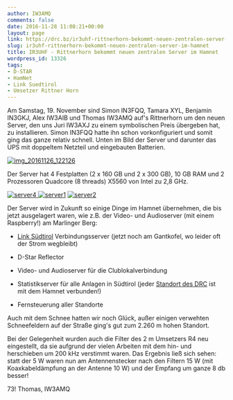 ```yaml
---
author: IW3AMQ
comments: false
date: 2016-11-28 11:08:21+00:00
layout: page
link: https://drc.bz/ir3uhf-rittnerhorn-bekommt-neuen-zentralen-server-im-hamnet/
slug: ir3uhf-rittnerhorn-bekommt-neuen-zentralen-server-im-hamnet
title: IR3UHF - Rittnerhorn bekommt neuen zentralen Server im Hamnet
wordpress_id: 13326
tags:
- D-STAR
- HamNet
- Link Suedtirol
- Umsetzer Rittner Horn
---
```


Am Samstag, 19. November sind Simon IN3FQQ, Tamara XYL, Benjamin IN3GKJ, Alex IW3AIB und Thomas IW3AMQ auf's Rittnerhorn um den neuen Server, den uns Juri IW3AXJ zu einem symbolischen Preis übergeben hat, zu installieren. Simon IN3FQQ hatte ihn schon vorkonfiguriert und somit ging das ganze relativ schnell. Unten im Bild der Server und darunter das UPS mit doppeltem Netzteil und eingebauten Batterien.

[![img_20161126_122126](https://drc.bz/wp-content/uploads/2016/11/IMG_20161126_122126-300x222.jpg)](https://drc.bz/wp-content/uploads/2016/11/IMG_20161126_122126.jpg)

Der Server hat 4 Festplatten (2 x 160 GB und 2 x 300 GB), 10 GB RAM und 2 Prozessoren Quadcore (8 threads) X5560 von Intel zu 2,8 GHz.

[![server4](https://drc.bz/wp-content/uploads/2016/11/Server4-300x225.jpeg) ![server1](https://drc.bz/wp-content/uploads/2016/11/Server1-300x225.jpeg)](https://drc.bz/wp-content/uploads/2016/11/Server1.jpeg) [![server2](https://drc.bz/wp-content/uploads/2016/11/Server2-300x225.jpeg)](https://drc.bz/wp-content/uploads/2016/11/Server2.jpeg)

Der Server wird in Zukunft so einige Dinge im Hamnet übernehmen, die bis jetzt ausgelagert waren, wie z.B. der Video- und Audioserver (mit einem Raspberry!) am Marlinger Berg:



	
  * [Link Südtirol](https://drc.bz/link-suedtirol/) Verbindungsserver (jetzt noch am Gantkofel, wo leider oft der Strom wegbleibt)

	
  * D-Star Reflector

	
  * Video- und Audioserver für die Clublokalverbindung

	
  * Statistikserver für alle Anlagen in Südtirol (jeder [Standort des DRC](https://drc.bz/relaisstandorte/karte-der-relaisstandorte/) ist mit dem Hamnet verbunden!)

	
  * Fernsteuerung aller Standorte


Auch mit dem Schnee hatten wir noch Glück, außer einigen verwehten Schneefeldern auf der Straße ging's gut zum 2.260 m hohen Standort.

Bei der Gelegenheit wurden auch die Filter des 2 m Umsetzers R4 neu eingestellt, da sie aufgrund der vielen Arbeiten mit dem hin- und herschieben um 200 kHz verstimmt waren. Das Ergebnis ließ sich sehen: statt der 5 W waren nun am Antennenstecker nach den Filtern 15 W (mit Koaxkabeldämpfung an der Antenne 10 W) und der Empfang um ganze 8 db besser!

73! Thomas, IW3AMQ
